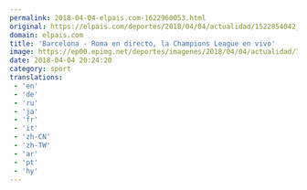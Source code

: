 ```yaml
---
permalink: 2018-04-04-elpais.com-1622960053.html
original: https://elpais.com/deportes/2018/04/04/actualidad/1522854042_076441.html#?ref=rss&format=simple&link=link
domain: elpais.com
title: 'Barcelona - Roma en directo, la Champions League en vivo'
image: https://ep00.epimg.net/deportes/imagenes/2018/04/04/actualidad/1522854042_076441_1522870621_rrss_normal.jpg
date: 2018-04-04 20:24:20
category: sport
translations: 
 - 'en'
 - 'de'
 - 'ru'
 - 'ja'
 - 'fr'
 - 'it'
 - 'zh-CN'
 - 'zh-TW'
 - 'ar'
 - 'pt'
 - 'hy'
---
```


